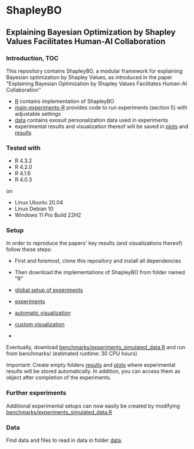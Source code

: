 # ShapleyBO

## Explaining Bayesian Optimization by Shapley Values Facilitates Human-AI Collaboration



### Introduction, TOC
This repository contains ShapleyBO, a modular framework for explaining Bayesian optimization by Shapley Values, as introduced in the paper "Explaining Bayesian Optimization by Shapley Values Facilitates Human-AI Collaboration"

* [R](R) contains implementation of ShapleyBO
* [main-experiments-R](main-experiments-R) provides code to run experiments (section 5) with adjustable settings
* [data](data) contains exosuit personalization data used in experiments
* experimental results and visualization thereof will be saved in [plots](plots) and [results](results) 


### Tested with

- R 4.3.2
- R 4.2.0
- R 4.1.6
- R 4.0.3

on
- Linux Ubuntu 20.04
- Linux Debian 10
- Windows 11 Pro Build 22H2 


### Setup

In order to reproduce the papers' key results (and visualizations thereof) follow these steps:

* First and foremost, clone this repository and install all dependencies
* Then download the implementations of ShapleyBO from folder named "R"
* [global setup of experiments](run-experiments.R)
* [experiments](source-experiments.R)
* [automatic visualization](viz-results-auto.R)
* [custom visualization](viz-results.R)

* 

Eventually, download [benchmarks/experiments_simulated_data.R](benchmarks/experiments_simulated_data.R) and run from benchmarks/ (estimated runtime: 30 CPU hours)

Important: Create empty folders [results](results) and [plots](plots) where experimental results will be stored automatically. In addition, you can access them as object after completion of the experiments.


### Further experiments

Additional experimental setups can now easily be created by modifying [benchmarks/experiments_simulated_data.R](benchmarks/experiments_simulated_data.R)


### Data

Find data and files to read in data in folder [data](data). 



